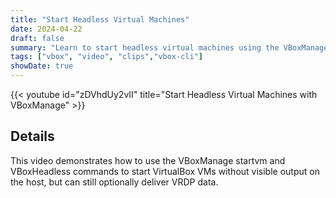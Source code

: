 ```yaml
---
title: "Start Headless Virtual Machines"
date: 2024-04-22
draft: false
summary: "Learn to start headless virtual machines using the VBoxManage startvm and VBoxHeadless commands"
tags: ["vbox", "video", "clips","vbox-cli"]
showDate: true
---
```


{{< youtube id="zDVhdUy2vII" title="Start Headless Virtual Machines with VBoxManage" >}}

## Details

This video demonstrates how to use the VBoxManage startvm and VBoxHeadless commands to start VirtualBox VMs without visible output on the host, but can still optionally deliver VRDP data.
